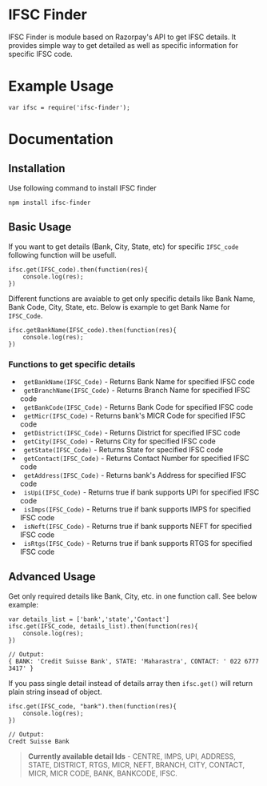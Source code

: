 # IFSC Finder
IFSC Finder is module based on Razorpay's API to get IFSC details. It provides simple way to get detailed as well as specific information for specific IFSC code.

# Example Usage 
```JS
var ifsc = require('ifsc-finder');
```

# Documentation
## Installation
Use following command to install IFSC finder 
```JS
npm install ifsc-finder
```

## Basic Usage
If you want to get details (Bank, City, State, etc) for specific ``IFSC_code`` following function will be usefull.

```JS
ifsc.get(IFSC_code).then(function(res){
    console.log(res);
})
```
Different functions are avaiable to get only specific details like Bank Name, Bank Code, City, State, etc. Below is example to get Bank Name for ```IFSC_Code```.

```JS
ifsc.getBankName(IFSC_code).then(function(res){
    console.log(res);
})
```

### Functions to get specific details
- ``` getBankName(IFSC_Code)``` - Returns Bank Name for specified IFSC code
- ``` getBranchName(IFSC_Code)``` - Returns Branch Name for specified IFSC code
- ``` getBankCode(IFSC_Code)``` - Returns Bank Code for specified IFSC code
- ``` getMicr(IFSC_Code)``` - Returns bank's MICR Code for specified IFSC code
- ``` getDistrict(IFSC_Code)``` - Returns District for specified IFSC code
- ``` getCity(IFSC_Code)``` - Returns City for specified IFSC code
- ``` getState(IFSC_Code)``` - Returns State for specified IFSC code
- ``` getContact(IFSC_Code)``` - Returns Contact Number for specified IFSC code
- ``` getAddress(IFSC_Code)``` - Returns bank's Address for specified IFSC code
- ``` isUpi(IFSC_Code)``` - Returns true if bank supports UPI for specified IFSC code
- ``` isImps(IFSC_Code)``` - Returns true if bank supports IMPS for specified IFSC code
- ``` isNeft(IFSC_Code)``` - Returns true if bank supports NEFT for specified IFSC code
- ``` isRtgs(IFSC_Code)``` - Returns true if bank supports RTGS for specified IFSC code

## Advanced Usage
Get only required details like Bank, City, etc. in one function call. See below example:

```JS
var details_list = ['bank','state','Contact']
ifsc.get(IFSC_code, details_list).then(function(res){
    console.log(res);
})

// Output:
{ BANK: 'Credit Suisse Bank', STATE: 'Maharastra', CONTACT: ' 022 6777 3417' } 
```

If you pass single detail instead of details array then ```ifsc.get()``` will return plain string insead of object.

```JS
ifsc.get(IFSC_code, "bank").then(function(res){
    console.log(res);
})

// Output: 
Credt Suisse Bank
```

> **Currently available detail Ids** - CENTRE, IMPS, UPI, ADDRESS, STATE, DISTRICT, RTGS, MICR, NEFT, BRANCH, CITY, CONTACT, MICR, MICR CODE, BANK, BANKCODE, IFSC.